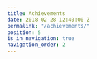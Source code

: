 ```yaml
---
title: Achievements
date: 2018-02-28 12:40:00 Z
permalink: "/achievements/"
position: 5
is_in_navigation: true
navigation_order: 2
---
```


